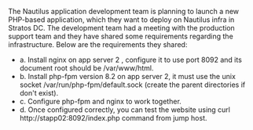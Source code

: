 The Nautilus application development team is planning to launch a new PHP-based application, which they want to deploy on Nautilus infra in Stratos DC. The development team had a meeting with the production support team and they have shared some requirements regarding the infrastructure. Below are the requirements they shared: 
- a. Install nginx on app server 2 , configure it to use port 8092 and its document root should be /var/www/html.
- b. Install php-fpm version 8.2 on app server 2, it must use the unix socket /var/run/php-fpm/default.sock (create the parent directories if don't exist).
- c. Configure php-fpm and nginx to work together.
- d. Once configured correctly, you can test the website using curl http://stapp02:8092/index.php command from jump host. 
